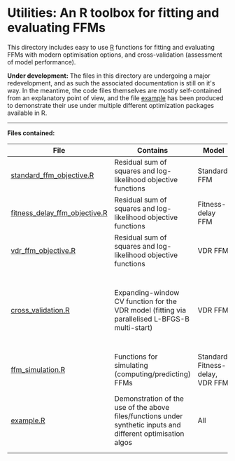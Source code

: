 # Utilities: An R toolbox for fitting and evaluating FFMs

This directory includes easy to use [R](https://www.r-project.org/) functions for fitting and evaluating FFMs with modern optimisation options, and cross-validation (assessment of model performance).  
  
**Under development:** The files in this directory are undergoing a major redevelopment, and as such the associated documentation is still on it's way. In the meantime, the code files themselves are mostly self-contained from an explanatory point of view, and the file [example](example.R) has been produced to demonstrate their use under multiple different optimization packages available in R.

***

**Files contained:**

| File | Contains | Model | Function name | Dependencies |
|-|-|-|-|-|
| [standard_ffm_objective.R](standard_ffm_objective.R) | Residual sum of squares and log-likelihood objective functions | Standard FFM | `standardObjectiveSS` `standardObjectiveLL` | - |
| [fitness_delay_ffm_objective.R](fitness_delay_ffm_objective.R) | Residual sum of squares and log-likelihood objective functions | Fitness-delay FFM | `fitnessDelayObjectiveSS` `fitnessDelayObjectiveLL` | - |
| [vdr_ffm_objective.R](vdr_ffm_objective.R) | Residual sum of squares and log-likelihood objective functions | VDR FFM | `vdrObjectiveSS` `vdrObjectiveLL` | - |
| [cross_validation.R](cross_validation.R) | Expanding-window CV function for the VDR model (fitting via parallelised L-BFGS-B multi-start) | VDR FFM | `vdrCrossValidate` | **Packages**: <br><br>`optimx` `caret`<br>`RcppAlgos` `parallel`<br>`doSNOW` `foreach`<br><br>**Files**:<br>[vdr_ffm_objective.R](vdr_ffm_objective.R)<br>[ffm_simulation.R](ffm_simulation.R) |
| [ffm_simulation.R](ffm_simulation.R) | Functions for simulating (computing/predicting) FFMs | Standard, Fitness-delay, VDR FFM | `standardPredict` `fitnessDelayPredict` `vdrPredict` | - |
| [example.R](example.R) | Demonstration of the use of the above files/functions under synthetic inputs and different optimisation algos | All | N/A | **Packages:** <br><br>`optimx` `GA`<br>`pso` `cmaes` `DEoptim`<br><br>**Files:**<br>All in folder |